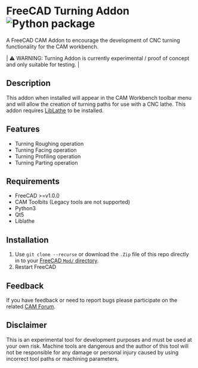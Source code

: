 # FreeCAD Turning Addon ![Python package](https://github.com/dubstar-04/FreeCAD_Turning_Addon/workflows/Python%20package/badge.svg?branch=master)
A FreeCAD CAM Addon to encourage the development of CNC turning functionality for the CAM workbench.

| :warning: WARNING: Turning Addon is currently experimental / proof of concept and only suitable for testing. |

## Description
This addon when installed will appear in the CAM Workbench toolbar menu and will allow the creation of turning paths for use with a CNC lathe. This addon requires [LibLathe](https://github.com/dubstar-04/LibLathe) to be installed.

## Features
* Turning Roughing operation
* Turning Facing operation
* Turning Profiling operation
* Turning Parting operation

## Requirements
* FreeCAD >=v1.0.0
* CAM Toolbits (Legacy tools are not supported)
* Python3
* Qt5
* Liblathe

## Installation
1. Use `git clone --recurse` or download the `.Zip` file of this repo directly in to your [FreeCAD `Mod/` directory](https://www.freecadweb.org/wiki/Installing_more_workbenches).
2. Restart FreeCAD

## Feedback
If you have feedback or need to report bugs please participate on the related [CAM Forum](https://forum.freecadweb.org/viewtopic.php?f=15&t=30563&start=0).

## Disclaimer
This is an experimental tool for development purposes and must be used at your own risk. Machine tools are dangerous and the author of this tool will not be responsible for any damage or personal injury caused by using incorrect tool paths or machining parameters.
